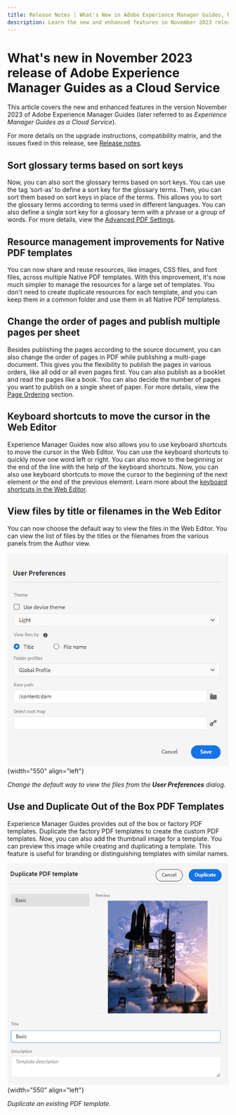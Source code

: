 ```yaml
---
title: Release Notes | What's New in Adobe Experience Manager Guides, November 2023 release
description: Learn the new and enhanced features in November 2023 release of Adobe Experience Manager Guides as a Cloud Service.
---
```

# What's new in November 2023 release of Adobe Experience Manager Guides as a Cloud Service

This article covers the new and enhanced features in the version  November 2023 of Adobe Experience Manager Guides (later referred to as *Experience Manager Guides as a Cloud Service*).

For more details on the upgrade instructions, compatibility matrix, and the issues fixed in this release, see [Release notes](release-notes-2023.11.0.md).



## Sort glossary terms based on sort keys

Now, you can also sort the glossary terms based on sort keys. You can use the tag ‘sort-as’ to define a sort key for the glossary terms. Then, you can sort them based on sort keys in place of the terms. This allows you to sort the glossary terms according to terms used in different languages. You can also define a single sort key for a glossary term with a phrase or a group of words. 
For more details, view the [Advanced PDF Settings](../native-pdf/components-pdf-template.md#advanced-pdf-settings).


## Resource management improvements for Native PDF templates 

You can now share and reuse resources, like images, CSS files, and font files, across multiple Native PDF templates. With this improvement, it's now much simpler to manage the resources for a large set of templates. You don't need to create duplicate resources for each template, and you can keep them in a common folder and use them in all Native PDF templatess.



## Change the order of pages and publish multiple pages per sheet
Besides publishing the pages according to the source document, you can also change the order of pages in PDF while publishing a multi-page document.  This gives you the flexibility to publish the pages in various orders, like all odd or all even pages first. You can also publish as a booklet and read the pages like a book. You can also decide the number of pages you want to publish on a single sheet of paper. For more details, view the [Page Ordering](../native-pdf/components-pdf-template.md#page-organization) section.

## Keyboard shortcuts to move the cursor in the Web Editor

Experience Manager Guides now also allows you to use keyboard shortcuts to move the cursor in the Web Editor. You can use the keyboard shortcuts to quickly move one word left or right. You can also move to the beginning or the end of the line with the help of the keyboard shortcuts.
Now, you can also use keyboard shortcuts to move the cursor to the beginning of the next element or the end of the previous element.
Learn more about the [keyboard shortcuts in the Web Editor](../user-guide/web-editor-keyboard-shortcuts.md).

## View files by title or filenames in the Web Editor

You can now choose the default way to view the files in the Web Editor. You can view the list of files by the titles or the filenames from the various panels from the Author view.

![User Preferences dialog](assets/user-preferences-2311.png){width="550" align="left"}

*Change the default way to view the files from the **User Preferences** dialog.*
 

## Use and Duplicate Out of the Box PDF Templates 

Experience Manager Guides provides out of the box or factory PDF templates. Duplicate the factory PDF templates to create the custom PDF templates. Now, you can also add the thumbnail image for a template. You can preview this image while creating and duplicating a template. This feature is useful for branding or distinguishing templates with similar names.
 
![Duplicate PDF template dialog](assets/duplicate-template.png){width="550" align="left"}

*Duplicate an existing PDF template.*


